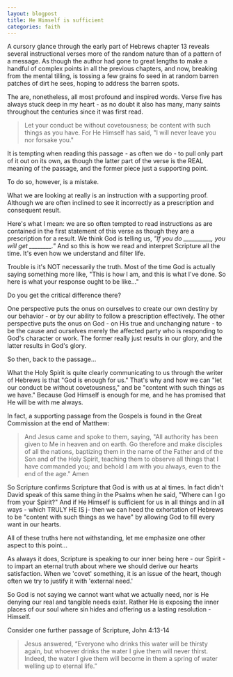 ```yaml
---
layout: blogpost
title: He Himself is sufficient
categories: faith
---
```


<p>A cursory glance through the early part of Hebrews chapter 13 reveals several instructional verses more of the random nature than of a pattern of a message. As though the author had gone to great lengths to make a handful of complex points in all the previous chapters, and now, breaking from the mental tilling, is tossing a few grains fo seed in at random barren patches of dirt he sees, hoping to address the barren spots.</p>

<p>The are, nonetheless, all most profound and inspired words. Verse five has always stuck deep in my heart - as no doubt it also has many, many saints throughout the centuries since it was first read.</p>

<p><blockquote>Let your conduct be without covetousness; be content with such things as you have. For He Himself has said, "I will never leave you nor forsake you."</blockquote></p>

<p>It is tempting when reading this passage - as often we do - to pull only part of it out on its own, as though the latter part of the verse is the REAL meaning of the passage, and the former piece just a supporting point.</p>

<p>To do so, however, is a mistake.</p>

<p>What we are looking at really is an instruction with a supporting proof. Although we are often inclined to see it incorrectly as a prescription and consequent result.</p>

<p>Here's what I mean: we are so often tempted to read instructions as are contained in the first statement of this verse as though they are a prescription for a result. We think God is telling us, <em>"If you do __________, you will get ________."</em> And so this is how we read and interpret Scripture all the time. It's even how we understand and filter life.</p>

<p>Trouble is it's NOT necessarily the truth. Most of the time God is actually saying something more like, "This is how I am, and this is what I've done. So here is what your response ought to be like..."</p>

<p>Do you get the critical difference there?</p>

<p>One perspective puts the onus on ourselves to create our own destiny by our behavior - or by our ability to follow a prescription effectively. The other perspective puts the onus on God - on His true and unchanging nature - to be the cause and ourselves merely the affected party who is responding to God's character or work. The former really just results in our glory, and the latter results in God's glory.</p>

<p>So then, back to the passage...</p>

<p>What the Holy Spirit is quite clearly communicating to us through the writer of Hebrews is that "God is enough for us." That's why and how we can "let our conduct be without covetousness," and be "content with such things as we have." Because God Himself is enough for me, and he has promised that He will be with me always.</p>

<p>In fact, a supporting passage from the Gospels is found in the Great Commission at the end of Matthew:</p>

<p><blockquote>And Jesus came and spoke to them, saying, "All authority has been given to Me in heaven and on earth. Go therefore and make disciples of all the nations, baptizing them in the name of the Father and of the Son and of the Holy Spirit, teaching them to observe all things that I have commanded you; and behold I am with you always, even to the end of the age." Amen</blockquote></p>

<p>So Scripture confirms Scripture that God is with us at al times. In fact didn't David speak of this same thing in the Psalms when he said, "Where can I go from your Spirit?" And if He Himself is sufficient for us in all things and in all ways - which TRULY HE IS j- then we can heed the exhortation of Hebrews to be "content with such things as we have" by allowing God to fill every want in our hearts.</p>

<p>All of these truths here not withstanding, let me emphasize one other aspect to this point...</p>

<p>As always it does, Scripture is speaking to our inner being here - our Spirit - to impart an eternal truth about where we should derive our hearts satisfaction. When we 'covet' something, it is an issue of the heart, though often we try to justify it with 'external need.'</p>

<p>So God is not saying we cannot want what we actually need, nor is He denying our real and tangible needs exist. Rather He is exposing the inner places of our soul where sin hides and offering us a lasting resolution - Himself.</p>

<p>Consider one further passage of Scripture, John 4:13-14</p>

<p><blockquote>Jesus answered, “Everyone who drinks this water will be thirsty again, but whoever drinks the water I give them will never thirst. Indeed, the water I give them will become in them a spring of water welling up to eternal life.”</blockquote></p>